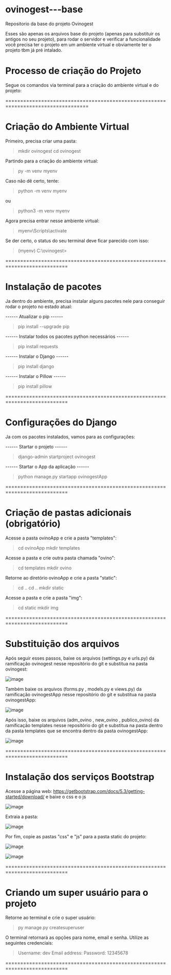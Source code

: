 # ovinogest---base

Repositorio da base do projeto Ovinogest

Esses são apenas os arquivos base do projeto (apenas para substituir os antigos no seu projeto), para rodar o servidor e verificar a funcionalidade você precisa ter o projeto em um ambiente virtual e obviamente ter o projeto tbm já pré intalado. 

# Processo de criação do Projeto

Segue os comandos via terminal para a criação do ambiente virtual e do projeto:

==================================================================================

# Criação do Ambiente Virtual

Primeiro, precisa criar uma pasta:

> mkdir ovinogest
> cd ovinogest

Partindo para a criação do ambiente virtual:

> py -m venv myenv

Caso não dê certo, tente:

> python -m venv myenv

ou

> python3 -m venv myenv

Agora precisa entrar nesse ambiente virtual:

> myenv\Scripts\activate

Se der certo, o status do seu terminal deve ficar parecido com isso:

> (myenv) C:\ovinogest>

===========================================================================

# Instalação de pacotes

Ja dentro do ambiente, precisa instalar alguns pacotes nele para conseguir rodar o
projeto no estado atual:

------ Atualizar o pip ------ 

> pip install --upgrade pip

------ Instalar todos os pacotes python necessários ------
 
> pip install requests

------ Instalar o Django ------

> pip install django

------ Instalar o Pillow ------

> pip install pillow

===========================================================================

# Configurações do Django

Ja com os pacotes instalados, vamos para as configurações:

------ Startar o projeto ------

> django-admin startproject ovinogest

------ Startar o App da aplicação ------

> python manage.py startapp ovinogestApp

===========================================================================

# Criação de pastas adicionais (obrigatório)

Acesse a pasta ovinoApp e crie a pasta "templates":

> cd ovinoApp
> mkdir templates

Acesse a pasta e crie outra pasta chamada "ovino":

> cd templates
> mkdir ovino

Retorne ao diretório ovinoApp e crie a pasta "static":

> cd ..
> cd ..
> mkdir static

Acesse a pasta e crie a pasta "img":

> cd static
> mkdir img

===========================================================================

# Substituição dos arquivos

Após seguir esses passos, baixe os arquivos (settings.py e urls.py) da ramificação 
ovinogest nesse repositório do git e substitua na pasta ovinogest:

![image](https://github.com/user-attachments/assets/7067fdeb-232f-434f-a4c2-2025d6303345)

Também baixe os arquivos (forms.py , models.py  e views.py) da ramificação ovinogestApp
nesse repositório do git e substitua na pasta ovinogestApp:

![image](https://github.com/user-attachments/assets/4683e378-ff29-4192-a1b8-0ea0d53f2347)

Após isso, baixe os arquivos (adm_ovino , new_ovino , publico_ovino) da ramificação
templates nesse repositório do git e substitua na pasta dentro da pasta templates 
que se encontra dentro da pasta ovinogestApp:

![image](https://github.com/user-attachments/assets/46d7b01a-ffde-468f-927d-b123c55d95ea)

===========================================================================

# Instalação dos serviços Bootstrap

Acesse a página web: https://getbootstrap.com/docs/5.3/getting-started/download/
e baixe o css e o js

![image](https://github.com/user-attachments/assets/cb868a01-1978-4c82-a0ca-4fb9da6057a8)

Extraia a pasta:

![image](https://github.com/user-attachments/assets/a3e3d601-8571-4e17-91be-02a9d35b2651)

Por fim, copie as pastas "css" e "js" para a pasta static do projeto:

![image](https://github.com/user-attachments/assets/d7777c61-6f64-45ad-b594-0ff2980b8ced)

![image](https://github.com/user-attachments/assets/9a56ca9e-a3af-4dcd-bc80-99757598124f)

===========================================================================

# Criando um super usuário para o projeto

Retorne ao terminal e crie o super usuário:

> py manage.py createsuperuser

O terminal retornará as opções para nome, email e senha. Utilize as seguintes
credenciais:

> Username: dev
> Email address:
> Password: 12345678

===========================================================================
